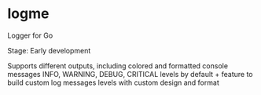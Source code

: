 # logme
Logger for Go

Stage: Early development

Supports different outputs, including colored and formatted console messages
INFO, WARNING, DEBUG, CRITICAL levels by default + feature to build custom log messages levels with custom design and format 

